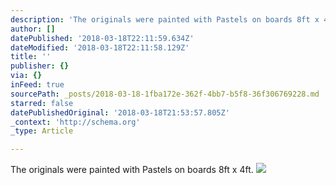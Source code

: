 ```yaml
---
description: 'The originals were painted with Pastels on boards 8ft x 4ft. '
author: []
datePublished: '2018-03-18T22:11:59.634Z'
dateModified: '2018-03-18T22:11:58.129Z'
title: ''
publisher: {}
via: {}
inFeed: true
sourcePath: _posts/2018-03-18-1fba172e-362f-4bb7-b5f8-36f306769228.md
starred: false
datePublishedOriginal: '2018-03-18T21:53:57.805Z'
_context: 'http://schema.org'
_type: Article

---
```

The originals were painted with Pastels on boards 8ft x 4ft. ![](https://the-grid-user-content.s3-us-west-2.amazonaws.com/c2180fa8-0ffa-4509-a155-9d6c3693eb17.jpg)